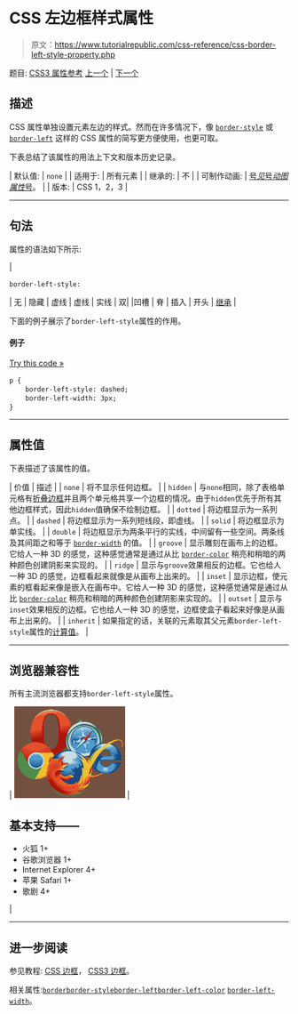 # CSS 左边框样式属性

> 原文：<https://www.tutorialrepublic.com/css-reference/css-border-left-style-property.php>

题目: [CSS3 属性参考](css3-properties.php) [上一个](css-border-left-color-property.php) | [下一个](css-border-left-width-property.php)

## 描述

CSS 属性单独设置元素左边的样式。然而在许多情况下，像 [`border-style`](css-border-style-property.php) 或 [`border-left`](css-border-left-property.php) 这样的 CSS 属性的简写更方便使用，也更可取。

下表总结了该属性的用法上下文和版本历史记录。

| 默认值: | `none` |
| 适用于: | 所有元素 |
| 继承的: | 不 |
| 可制作动画: | [号*见*号*动图属性*号](css-animatable-properties.php)。 |
| 版本: | CSS 1，2，3 |

* * *

## 句法

属性的语法如下所示:

| 

```
border-left-style: 
```

 | 无 &#124; 隐藏 &#124; 虚线 &#124; 虚线 &#124; 实线 &#124; 双&#124; &#124;凹槽 &#124; 脊 &#124; 插入 &#124; 开头 &#124; [继承](../definitions.php#inherit) |

下面的例子展示了`border-left-style`属性的作用。

#### 例子

[Try this code »](../codelab.php?topic=css&file=border-left-style-property "Try this code using online Editor")

```
p {
    border-left-style: dashed;
    border-left-width: 3px;
}
```

* * *

## 属性值

下表描述了该属性的值。

| 价值 | 描述 |
| `none` | 将不显示任何边框。 |
| `hidden` | 与`none`相同，除了表格单元格有[折叠边框](css-border-collapse-property.php)并且两个单元格共享一个边框的情况。由于`hidden`优先于所有其他边框样式，因此`hidden`值确保不绘制边框。 |
| `dotted` | 将边框显示为一系列点。 |
| `dashed` | 将边框显示为一系列短线段，即虚线。 |
| `solid` | 将边框显示为单实线。 |
| `double` | 将边框显示为两条平行的实线，中间留有一些空间。两条线及其间距之和等于 [`border-width`](css-border-width-property.php) 的值。 |
| `groove` | 显示雕刻在画布上的边框。它给人一种 3D 的感觉，这种感觉通常是通过从比 [`border-color`](css-border-color-property.php) 稍亮和稍暗的两种颜色创建阴影来实现的。 |
| `ridge` | 显示与`groove`效果相反的边框。它也给人一种 3D 的感觉，边框看起来就像是从画布上出来的。 |
| `inset` | 显示边框，使元素的框看起来像是嵌入在画布中。它给人一种 3D 的感觉，这种感觉通常是通过从比 [`border-color`](css-border-color-property.php) 稍亮和稍暗的两种颜色创建阴影来实现的。 |
| `outset` | 显示与`inset`效果相反的边框。它也给人一种 3D 的感觉，边框使盒子看起来好像是从画布上出来的。 |
| `inherit` | 如果指定的话，关联的元素取其父元素`border-left-style`属性的[计算值](../definitions.php#computed-value)。 |

* * *

## 浏览器兼容性

所有主流浏览器都支持`border-left-style`属性。

| ![Browsers Icon](img/e9331123c77668c1832e541c2fca1002.png) | 

## 基本支持——

*   火狐 1+
*   谷歌浏览器 1+
*   Internet Explorer 4+
*   苹果 Safari 1+
*   歌剧 4+

 |

* * *

## 进一步阅读

参见教程: [CSS 边框](../css-tutorial/css-border.php)， [CSS3 边框](../css-tutorial/css3-border.php)。

相关属性:[`border`](css-border-property.php)[`border-style`](css-border-style-property.php)[`border-left`](css-border-left-property.php)[`border-left-color`](css-border-left-color-property.php)
[`border-left-width`](css-border-left-width-property.php)。